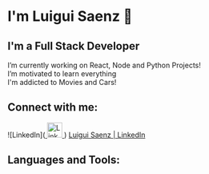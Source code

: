# I'm Luigui Saenz 👋
## I'm a Full Stack Developer
I’m currently working on React, Node and Python Projects!  
I’m motivated to learn everything  
I'm addicted to Movies and Cars!

## Connect with me:

![LinkedIn](<a href="https://www.linkedin.com/in/luigi-saenz/" target="_blank">
  <img src="https://upload.wikimedia.org/wikipedia/commons/e/e9/Linkedin_icon.svg" alt="LinkedIn" width="30" height="30">
</a>) [Luigui Saenz | LinkedIn](https://www.linkedin.com/in/luigui-saenz-b5aa7a146/)

## Languages and Tools:





